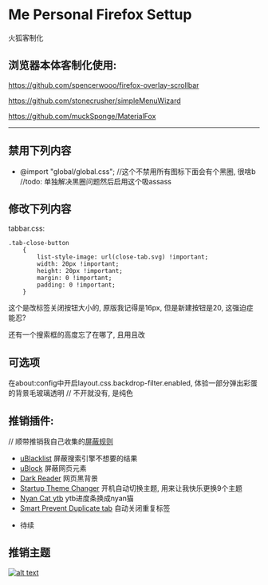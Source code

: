 # Me Personal Firefox Settup
 火狐客制化

## 浏览器本体客制化使用:

https://github.com/spencerwooo/firefox-overlay-scrollbar

https://github.com/stonecrusher/simpleMenuWizard

https://github.com/muckSponge/MaterialFox

-----

## 禁用下列内容

+ @import "global/global.css"; //这个不禁用所有图标下面会有个黑圈, 很啥b //todo: 单独解决黑圈问题然后启用这个吸assass

## 修改下列内容

tabbar.css: 

    .tab-close-button
        {
            list-style-image: url(close-tab.svg) !important;
            width: 20px !important;
            height: 20px !important;
            margin: 0 !important;
            padding: 0 !important;
        }

这个是改标签关闭按钮大小的, 原版我记得是16px, 但是新建按钮是20, 这强迫症能忍?

还有一个搜索框的高度忘了在哪了, 且用且改

## 可选项
在about:config中开启layout.css.backdrop-filter.enabled, 体验一部分弹出彩蛋的背景毛玻璃透明
// 不开就没有, 是纯色


## 推销插件:
// 顺带推销我自己收集的[屏蔽规则][rule]
+ [uBlacklist][1] 屏蔽搜索引擎不想要的结果 
+ [uBlock][2] 屏蔽网页元素
+ [Dark Reader][3] 网页黑背景
+ [Startup Theme Changer][4] 开机自动切换主题, 用来让我快乐更换9个主题
+ [Nyan Cat ytb][5] ytb进度条换成nyan猫
+ [Smart Prevent Duplicate tab][6] 自动关闭重复标签
- 待续

## 推销主题
[![alt text](https://addons.cdn.mozilla.net/user-media/version-previews/full/3860/3860093.svg?modified=1628748740 "title")](https://addons.mozilla.org/en-US/firefox/addon/prise-the-sun-dark-souls/)

[1]: https://addons.mozilla.org/en-US/firefox/addon/startup-theme-changer/?utm_content=addons-manager-reviews-link&utm_medium=firefox-browser&utm_source=firefox-browser
[2]: https://addons.mozilla.org/en-US/firefox/addon/ublock-origin/
[3]: https://addons.mozilla.org/en-US/firefox/addon/darkreader/
[4]: https://addons.mozilla.org/en-US/firefox/addon/startup-theme-changer/?utm_source=addons.mozilla.org&utm_medium=referral&utm_content=search
[5]: https://addons.mozilla.org/en-US/firefox/addon/nyan-cat-youtube-enhancement/?utm_source=addons.mozilla.org&utm_medium=referral&utm_content=search
[6]: https://addons.mozilla.org/en-US/firefox/addon/smart-prevent-duplicate-tabs/?utm_source=addons.mozilla.org&utm_medium=referral&utm_content=search
[rule]: https://github.com/isNijikawa/Universal-Web-Filter-rules